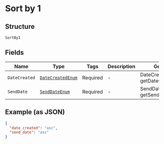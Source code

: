 
# Sort by 1

## Structure

`SortBy1`

## Fields

| Name | Type | Tags | Description | Getter | Setter |
|  --- | --- | --- | --- | --- | --- |
| `DateCreated` | [`DateCreatedEnum`](../../doc/models/date-created-enum.md) | Required | - | DateCreatedEnum getDateCreated() | setDateCreated(DateCreatedEnum dateCreated) |
| `SendDate` | [`SendDateEnum`](../../doc/models/send-date-enum.md) | Required | - | SendDateEnum getSendDate() | setSendDate(SendDateEnum sendDate) |

## Example (as JSON)

```json
{
  "date_created": "asc",
  "send_date": "asc"
}
```

